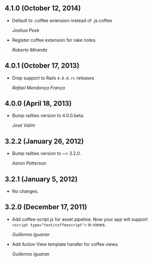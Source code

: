 ## 4.1.0 (October 12, 2014) ##

*   Default to .coffee extension instead of .js.coffee

    *Joshua Peek*

*   Register coffee extension for rake notes.

    *Roberto Miranda*

## 4.0.1 (October 17, 2013) ##

*   Drop support to Rails `4.0.0.rc` releases

    *Rafael Mendonça França*


## 4.0.0 (April 18, 2013) ##

*   Bump railties version to 4.0.0.beta.

    *José Valim*


## 3.2.2 (January 26, 2012) ##

*   Bump railties version to ~> 3.2.0.

    *Aaron Patterson*


## 3.2.1 (January 5, 2012) ##

*   No changes.


## 3.2.0 (December 17, 2011) ##

*   Add coffee-script.js for asset pipeline. Now your app will support
    `<script type="text/coffeescript">` in views.

    *Guillermo Iguaran*

*   Add Action View template handler for coffee views.

    *Guillermo Iguaran*

